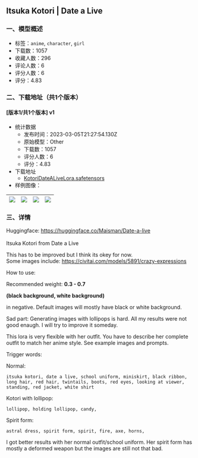 ## Itsuka Kotori | Date a Live
### 一、模型概述

- 标签：`anime`, `character`, `girl`
- 下载数：1057
- 收藏人数：296
- 评论人数：6
- 评分人数：6
- 评分：4.83

### 二、下载地址（共1个版本）

#### [版本1/共1个版本] v1

- 统计数据
  - 发布时间：2023-03-05T21:27:54.130Z
  - 原始模型：Other
  - 下载数：1057
  - 评分人数：6
  - 评分：4.83
- 下载地址
  - [KotoriDateALiveLora.safetensors](https://civitai.com/api/download/models/18696)
- 样例图像：

| <img src="https://image.civitai.com/xG1nkqKTMzGDvpLrqFT7WA/47a10746-4be5-49c9-003c-3d66ccb33100/width=450/199181.jpeg" /> | <img src="https://image.civitai.com/xG1nkqKTMzGDvpLrqFT7WA/9050baa3-e554-46dc-b872-346c23395900/width=450/198719.jpeg" /> | <img src="https://image.civitai.com/xG1nkqKTMzGDvpLrqFT7WA/ab63cc6a-e2e0-4afa-d1c6-eaa4865e4700/width=450/194094.jpeg" /> | <img src="https://image.civitai.com/xG1nkqKTMzGDvpLrqFT7WA/1ffbd979-f079-48a1-ce4e-366e673d5200/width=450/198718.jpeg" /> |
| ---- | ---- | ---- | ---- |


### 三、详情
<p>Huggingface: <a target="_blank" rel="ugc" href="https://huggingface.co/Maisman/Date-a-live">https://huggingface.co/Maisman/Date-a-live</a><br /><br />Itsuka Kotori from Date a Live<br /></p><p>This has to be improved but I think its okey for now.<br />Some images include: <a target="_blank" rel="ugc" href="https://civitai.com/models/5891/crazy-expressions">https://civitai.com/models/5891/crazy-expressions</a><br /></p><p></p><p>How to use:</p><p>Recommended weight: <strong>0.3 - 0.7</strong></p><p><strong>(black background, white background)</strong></p><p>in negative. Default images will mostly have black or white background.</p><p>Sad part: Generating images with lollipops is hard. All my results were not good enaugh. I will try to improve it someday.</p><p>This lora is very flexible with her outfit. You have to describe her complete outfit to match her anime style. See example images and prompts.</p><p>Trigger words:</p><p>Normal:</p><pre><code>itsuka kotori, date a live, school uniform, miniskirt, black ribbon, long hair, red hair, twintails, boots, red eyes, looking at viewer, standing, red jacket, white shirt</code></pre><p>Kotori with lollipop:</p><pre><code>lollipop, holding lollipop, candy,</code></pre><p>Spirit form:</p><pre><code>astral dress, spirit form, spirit, fire, axe, horns, </code></pre><p>I got better results with her normal outfit/school uniform. Her spirit form has mostly a deformed weapon but the images are still not that bad.</p>
